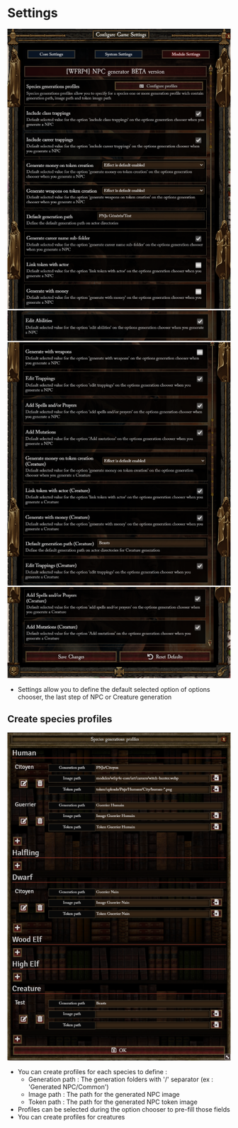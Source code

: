 # Settings

![Settings](media/wfrp4e-npc-gen-settings.png)
![Settings](media/wfrp4e-npc-gen-settings4.png)
![Settings](media/wfrp4e-npc-gen-settings2.png)
![Settings](media/wfrp4e-npc-gen-settings3.png)

- Settings allow you to define the default selected option of options chooser, the last step of NPC or Creature
  generation

## Create species profiles

![Profiles](./media/wfrp4e-npc-gen-profiles.png)

- You can create profiles for each species to define :
  - Generation path : The generation folders with '/' separator (ex : 'Generated NPC/Common')
  - Image path : The path for the generated NPC image
  - Token path : The path for the generated NPC token image
- Profiles can be selected during the option chooser to pre-fill those fields
- You can create profiles for creatures
